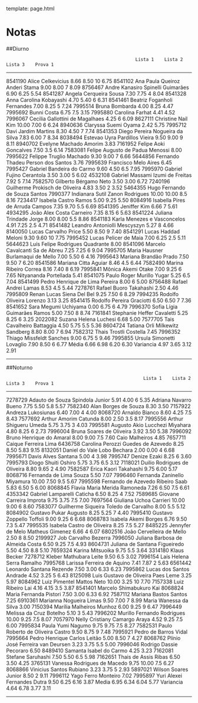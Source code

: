 template: page.html

# Notas

##Diurno

                                                     Lista 1    Lista 2    Lista 3    Prova 1
-------------  -----------------------------------  ---------  ---------  ---------  ---------
8541190          Alice Celkevicius                    8.66       8.50       10         6.75
8541102          Ana Paula Queiroz Anderi Stama       9.00       8.00       7          8.09
8756467          Andre Kanasiro Spinelli Guimarães    6.90       6.25                  5.54
8541287          Angela Cerqueira Sousa               7.30       7.75       4          8.04
8541328          Anna Carolina Kobayashi              4.70       5.40       6          6.31
8541461          Beatriz Foganholi Fernandes          7.00       8.25       5          7.24
7995514          Bruna Bombarda                       4.00       8.25                  4.47
7995692          Bunni Costa                          6.75                  7.5        3.15
7995880          Carolina Farhat                      4.41                             4.52
7996067          Cecilia Gallottini de Magalhaes                 4.25       6          6.09
8627111          Christine Nail Kim                   10.00      7.00       6          6.24
8940636          Claryssa Suemi Oyama                 2.42       5.75
7995712          Davi Jardim Martins                  8.30       4.50       7          7.74
8541353          Diego Pereira Nogueira da Silva      7.83       6.00       7          8.34
8038494          Estevao Uyra Pardillos Vieira        9.50       9.00       9          8.11
8940702          Evelyne Machado Amorim               3.83
7161952          Felipe Aoki Goncalves                           7.50       3.5        6.14
7583081          Felipe Augusto de Padua Menossi      8.00
7995622          Felippe Truglio Machado              9.30       9.00       7          6.66
5644856          Fernando Thadeu Person dos Santos                                     3.76
7995639          Francisco Melo Aires                                                  6.45
7995427          Gabriel Bandeira do Carmo            9.60       4.50       6.5        7.95
7995970          Gabriel Fujino Cerantola             3.50       3.00       5          6.02
4532108          Gabriel Massami Izumi de Freitas     7.92                  5          7.14
7582570          Gilberto Bérgamo Neto                3.50       3.00                  6.72
7240196          Guilherme Prokisch de Oliveira       4.83       3.50       2          3.52
5464355          Hugo Fernando de Souza Santos
7990377          Indianara Sutil Zanon Rodrigues      10.00      10.00      8.5        8.16
7234417          Isabela Castro Ramos                 5.00       9.25                  5.50
8084916          Isabella Pires de Arruda Campos      7.35       9.70       5.5        6.69
8541395          Jeniffer Kim                         6.66                  7          5.61
4934295          João Alex Costa Carneiro             7.35       8.15       6          5.63
8541224          Juliana Trindade Jorge               8.00       8.00       5.5        8.86
8541183          Karla Menezes e Vasconcelos          4.91       7.25       2.5        4.71
8541482          Leandro Antoniolli Mescyszyn         5.27                  8          4.66
8140050          Lucas Carvalho Price                 5.50       8.50       9          7.40
8541291          Lucas Haddad Meloni                  9.30       9.60       10         7.75
7995452          Lucas Pelicer de Maia                7.00       6.25       2.5        5.11
5644623          Luís Felipe Rodrigues Quadrante                                       8.00
8541096          Marcelo Cavalcanti Sa de Abreu       7.25       7.25       6          9.04
7995705          Maria Hausner Burlamaqui de Mello    7.00       5.50       6          4.16
7995643          Mariana Brandão Prado                7.50       9.50       7          6.20
8541586          Mariana Citta Aguiar                 8.46                  4.5        6.44
7582490          Marina Ribeiro Correa                8.16       7.40       8          6.19
7995841          Mônica Akemi Otake                   7.00       9.25       6          7.65
                 Nityananda Portellada                5.41
8541075          Paulo Roger Murillo Yugar                       5.25       6.5        7.04
8541499          Pedro Henrique de Lima Pereira       8.00                  6          5.00
8756488          Rafael Andrei Lamas                  8.53                  4.5        5.44
7278761          Rafael Buoro Takahashi               2.50                             4.46
7995809          Renan Lucas Siena Del Bel            9.25       7.50       6          8.29
7994235          Rodolfo Oliveira Lorenzo             3.13       3.25
8541415          Rodolfo Pereira Graciotti            6.50       6.50       7          7.36
8541652          Sara Megumi Uchiyama                 0.00       6.75       6          4.79
7996370          Sofia Lígia Guimarães Ramos          5.00       7.50       8          8.74
7161841          Stephanie Heffer Cavaletti           5.25       8.25       6          3.25
2022082          Suzana Helena Luchesi                6.68       5.00
7577705          Tais Cavalheiro Battaggia            4.50       5.75       5.5        5.36
8604724          Tatiana Orli Milkewitz Sandberg      8.80       8.00       7          6.94
7582312          Thais Trostli Costella                                                7.45
7996352          Thiago Missfeldt Sanches             9.00       6.75       5          9.46
7995855          Ursula Simonetti Lovaglio            7.90       8.50       6          6.77
                 Média                                6.66       6.98       6.20       6.30
                 Variancia                            4.97       3.65       3.12       2.91
-------------  -----------------------------------  ---------  ---------  ---------  ---------

##Noturno

                                                        Lista 1    Lista 2    Lista 3    Prova 1
------------  ---------------------------------------  ---------  ---------  ---------  ---------
7278729       Adauto de Souza Spindola Junior          5.91       4.00       6          5.35
              Adriana Navarro Bueno                    7.75       5.50       5.8        5.57
7582340       Alan Borges de Souza                     8.30                             3.50
7157922       Andreza Lukosiunas                       6.40       7.00       4          4.00
8068720       Arnaldo Bianco                           8.60       4.25       7.5        8.43
7577692       Arthur Amorim Catunda                    8.00       2.50       3.5        8.17
7995556       Arthur Shigueru Umeda                    5.75       3.75       3          4.03
7995581       Augusto Akio Lucchezi Miyahara           4.80       8.25       6          2.73
7996004       Bruna Soares de Oliveira                 3.92       3.50                  5.38
7996092       Bruno Henrique do Amaral                 8.00       9.00       7.5        7.60
              Caio Malheiros                           4.85
7657711       Caique Ferreira Lima
6436758       Carolina Perozzi Guedes de Azevedo       8.25       8.50       5.83       9.15
8132051       Daniel do Vale Lobo Bechara              2.00       0.00       4          6.68
7995671       Davis Alves Santana                      5.00                  4          3.98
7995747       Denize Ezaki                                        8.25       6          3.60
7995793       Diogo Shuiti Oshiro                      5.75       3.75       6.5        3.12
7118021       Duilio Rodrigues de Oliveira             8.80       9.65       2          4.90
7582587       Erica Kaori Takahashi                    9.75       6.00                  5.17
8068716       Fernanda de Lima Souza                   5.50                             7.07
7996460       Fernanda Zaninello Miyamura              10.00      7.50       9.5        5.67
7995598       Fernando de Azevedo Ribeiro Saab         5.83       6.50       5          6.00
8068845       Flavia Maria Merida Ramoneda             7.26       6.50       7.5        6.61
4353342       Gabriel Lamparelli Caticha               6.50       8.25       4          7.52
7589685       Giovane Carreira Improta                 9.75       3.75       7.5        7.00
7697564       Giuliana Uchoa Carrieri                  10.00      9.00       6          8.60
7583077       Guilherme Siqueira Toledo de Carvalho               8.00       5.5        5.12
8084902       Gustavo Pukar Augusto                    8.25       5.25       7          4.40
7995410       Gustavo Zoppello Toffoli                 9.00       9.25       6          6.68
8068783       Isabela Akemi Borges                     6.76       9.50       7.3        5.47
7995535       Isabela Castro de Oliveira               8.25                  7.5        5.27
8485225       Jennyfer de Melo Matheus Gimenez         6.66                  4          6.07
6802516       João Cervelleira de Mello                           2.50       8          8.50
2199927       Job Carvalho Bezerra
7996050       Juliana Barbosa de Almeida Costa         6.50       9.25       7.5        4.93
8604731       Juliana de Santana Figueiredo            5.50       4.50       8.8        5.10
7659324       Karina Mitsuoika                         9.75                  5.5        3.64
3314180       Klaus Becker
7278712       Kleber Mathubara Leite                              9.50       6.5        3.02
7996154       Laís Helena Serra Ramalho
7995768       Larissa Ferreira de Aquino               7.41       7.87       2          5.63
6561442       Leonardo Santana Rezende                 7.50       3.00       6.33       6.23
7995862       Lucas dos Santos Andrade                 4.52       3.25       5          6.43
8125098       Luis Gustavo de Oliveira Paes Leme       3.25                             5.97
8084962       Luiz Pimentel Mattos Neto                10.00      3.25       10         7.70
7157338       Luiz Ribeiro Lai                         4.16       4.15       3.5        3.87
8541401       Marcelo Shimabukuro Kai
8068824       Maria Fernanda Pistori                   7.50       3.00       6.33       6.92
7587112       Mariana Bastos Santos                    7.25
6910361       Marianna Nogueira Limas                  9.50       7.00       7          8.99
              Maria Wanessa da Silva                                                    3.00
7150394       Marília Malheiros Munhoz                 6.00       9.25       9          6.47
7996449       Melissa da Cruz Botelho                  5.10                  3          5.43
7996202       Murillo Fernando Rodrigues               10.00      9.25       7.5        8.07
7057970       Nelly Cristiany Camargo Araya            4.52       9.25       7.5        6.00
7995834       Paula Yumi Nagumo                        9.75       9.75       7.5        8.27
7582531       Paulo Roberto de Oliveira Castro         9.50       8.75       9          7.48
7995921       Pedro de Barros Vidal
7995664       Pedro Henrique Carlos Leitão             5.00       8.50       7          4.27
8068762       Plínio José Ferreira van Deursen         3.23       3.75       5.5        5.00
7996046       Rodrigo Dassie Pecoraro                             6.50
8489410       Samanta Isabel do Carmo                  4.25                             3.23
7162081       Stefane Saruhashi                        7.50       5.50       6.5        5.98
7162651       Thais de Assis Ribas                     6.50       3.50                  4.25
3765131       Vanessa Rodrigues de Macedo              9.75       10.00      7.5        6.27
8068866       Vinicius Santos Rubiano                  3.23       3.75       5          2.93
5897021       Wilson Soares Junior                                8.50       2          9.11
7996112       Yago Ferro Monteiro                                                       7.02
7995897       Yuri Alexei Fernandes Dutra              9.50       6.25       6.16       3.87
              Media                                    6.95       6.34       6.04       5.77
              Variancia                                4.64       6.78       3.77       3.11
------------  ---------------------------------------  ---------  ---------  ---------  ---------
